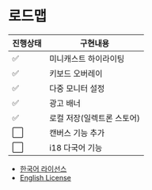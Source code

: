 # 로드맵

|진행상태|구현내용|
| ------ | ------ | 
| :white_check_mark: |미니캐스트 하이라이팅|
| :white_check_mark: |키보드 오버레이|
| :white_check_mark: |다중 모니터 설정|
| :white_check_mark: |광고 배너|
| :white_check_mark: |로컬 저장(일렉트론 스토어)|
| :white_large_square: |캔버스 기능 추가|
| :white_large_square: |i18 다국어 기능|

- [한국어 라이선스](LICENSE_KR.md)
- [English License](LICENSE.md)